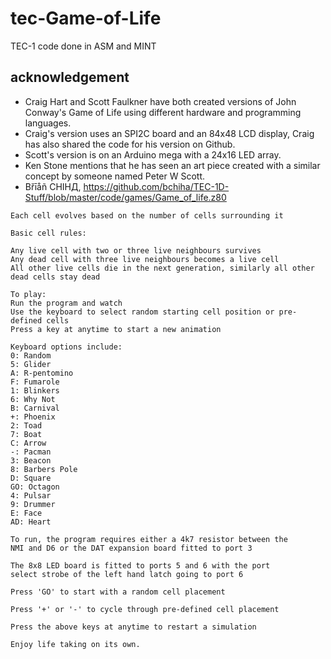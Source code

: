 # tec-Game-of-Life

TEC-1 code done in ASM and MINT 
 
## acknowledgement
- Craig Hart and Scott Faulkner have both created versions of John Conway's Game of Life using different hardware and programming languages. 
- Craig's version uses an SPI2C board and an 84x48 LCD display, Craig has also shared the code for his version on Github.
- Scott's version is on an Arduino mega with a 24x16 LED array.  
- Ken Stone mentions that he has seen an art piece created with a similar concept by someone named Peter W Scott.
- Břīåñ CHIHД, https://github.com/bchiha/TEC-1D-Stuff/blob/master/code/games/Game_of_life.z80
 ```
Each cell evolves based on the number of cells surrounding it

Basic cell rules:

Any live cell with two or three live neighbours survives
Any dead cell with three live neighbours becomes a live cell
All other live cells die in the next generation, similarly all other dead cells stay dead

To play:
Run the program and watch
Use the keyboard to select random starting cell position or pre-defined cells
Press a key at anytime to start a new animation

Keyboard options include:
0: Random
5: Glider
A: R-pentomino
F: Fumarole
1: Blinkers
6: Why Not
B: Carnival
+: Phoenix
2: Toad
7: Boat
C: Arrow
-: Pacman
3: Beacon
8: Barbers Pole
D: Square
GO: Octagon
4: Pulsar
9: Drummer
E: Face
AD: Heart

To run, the program requires either a 4k7 resistor between the
NMI and D6 or the DAT expansion board fitted to port 3

The 8x8 LED board is fitted to ports 5 and 6 with the port
select strobe of the left hand latch going to port 6

Press 'GO' to start with a random cell placement

Press '+' or '-' to cycle through pre-defined cell placement

Press the above keys at anytime to restart a simulation

Enjoy life taking on its own.
```
